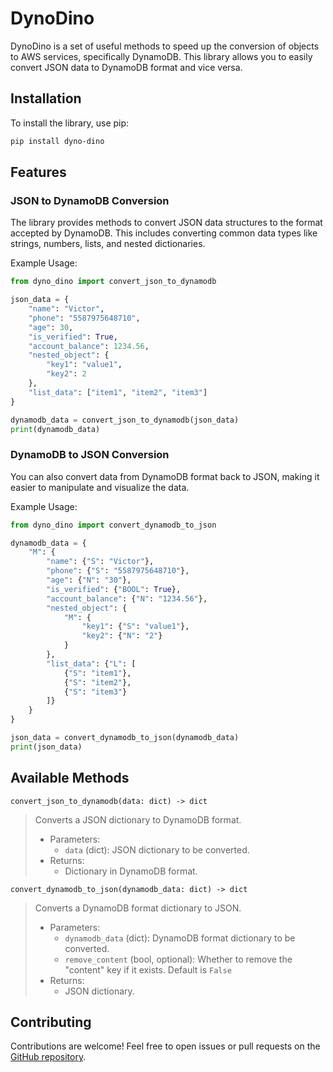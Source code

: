 # DynoDino

DynoDino is a set of useful methods to speed up the conversion of objects to AWS services, specifically DynamoDB. This library allows you to easily convert JSON data to DynamoDB format and vice versa.

## Installation

To install the library, use pip:

```bash
pip install dyno-dino
``` 

## Features

### JSON to DynamoDB Conversion

The library provides methods to convert JSON data structures to the format accepted by DynamoDB. This includes converting common data types like strings, numbers, lists, and nested dictionaries.

Example Usage:

```python
from dyno_dino import convert_json_to_dynamodb

json_data = {
    "name": "Victor",
    "phone": "5587975648710",
    "age": 30,
    "is_verified": True,
    "account_balance": 1234.56,
    "nested_object": {
        "key1": "value1",
        "key2": 2
    },
    "list_data": ["item1", "item2", "item3"]
}

dynamodb_data = convert_json_to_dynamodb(json_data)
print(dynamodb_data)
```

### DynamoDB to JSON Conversion

You can also convert data from DynamoDB format back to JSON, making it easier to manipulate and visualize the data.

Example Usage:
```python
from dyno_dino import convert_dynamodb_to_json

dynamodb_data = {
    "M": {
        "name": {"S": "Victor"},
        "phone": {"S": "5587975648710"},
        "age": {"N": "30"},
        "is_verified": {"BOOL": True},
        "account_balance": {"N": "1234.56"},
        "nested_object": {
            "M": {
                "key1": {"S": "value1"},
                "key2": {"N": "2"}
            }
        },
        "list_data": {"L": [
            {"S": "item1"},
            {"S": "item2"},
            {"S": "item3"}
        ]}
    }
}

json_data = convert_dynamodb_to_json(dynamodb_data)
print(json_data)
```

## Available Methods

`convert_json_to_dynamodb(data: dict) -> dict`

> Converts a JSON dictionary to DynamoDB format.
> * Parameters:
>     * `data` (dict): JSON dictionary to be converted.
> * Returns:
>     * Dictionary in DynamoDB format.


`convert_dynamodb_to_json(dynamodb_data: dict) -> dict`

> Converts a DynamoDB format dictionary to JSON.
> * Parameters:
>     * `dynamodb_data` (dict): DynamoDB format dictionary to be converted.
>     * `remove_content` (bool, optional): Whether to remove the "content" key if it exists. Default is `False`
> * Returns:
>     * JSON dictionary.


## Contributing

Contributions are welcome! Feel free to open issues or pull requests on the [GitHub repository](https://github.com/JoaoGodoi/dyno-dino).